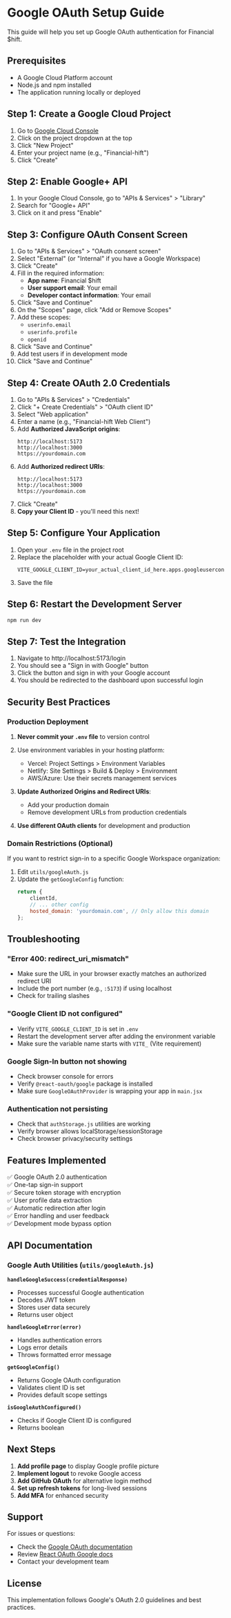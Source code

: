 # Google OAuth Setup Guide

This guide will help you set up Google OAuth authentication for Financial $hift.

## Prerequisites

- A Google Cloud Platform account
- Node.js and npm installed
- The application running locally or deployed

## Step 1: Create a Google Cloud Project

1. Go to [Google Cloud Console](https://console.cloud.google.com/)
2. Click on the project dropdown at the top
3. Click "New Project"
4. Enter your project name (e.g., "Financial-hift")
5. Click "Create"

## Step 2: Enable Google+ API

1. In your Google Cloud Console, go to "APIs & Services" > "Library"
2. Search for "Google+ API"
3. Click on it and press "Enable"

## Step 3: Configure OAuth Consent Screen

1. Go to "APIs & Services" > "OAuth consent screen"
2. Select "External" (or "Internal" if you have a Google Workspace)
3. Click "Create"
4. Fill in the required information:
   - **App name**: Financial $hift
   - **User support email**: Your email
   - **Developer contact information**: Your email
5. Click "Save and Continue"
6. On the "Scopes" page, click "Add or Remove Scopes"
7. Add these scopes:
   - `userinfo.email`
   - `userinfo.profile`
   - `openid`
8. Click "Save and Continue"
9. Add test users if in development mode
10. Click "Save and Continue"

## Step 4: Create OAuth 2.0 Credentials

1. Go to "APIs & Services" > "Credentials"
2. Click "+ Create Credentials" > "OAuth client ID"
3. Select "Web application"
4. Enter a name (e.g., "Financial-hift Web Client")
5. Add **Authorized JavaScript origins**:
   ```
   http://localhost:5173
   http://localhost:3000
   https://yourdomain.com
   ```
6. Add **Authorized redirect URIs**:
   ```
   http://localhost:5173
   http://localhost:3000
   https://yourdomain.com
   ```
7. Click "Create"
8. **Copy your Client ID** - you'll need this next!

## Step 5: Configure Your Application

1. Open your `.env` file in the project root
2. Replace the placeholder with your actual Google Client ID:
   ```env
   VITE_GOOGLE_CLIENT_ID=your_actual_client_id_here.apps.googleusercontent.com
   ```
3. Save the file

## Step 6: Restart the Development Server

```bash
npm run dev
```

## Step 7: Test the Integration

1. Navigate to http://localhost:5173/login
2. You should see a "Sign in with Google" button
3. Click the button and sign in with your Google account
4. You should be redirected to the dashboard upon successful login

## Security Best Practices

### Production Deployment

1. **Never commit your `.env` file** to version control
2. Use environment variables in your hosting platform:
   - Vercel: Project Settings > Environment Variables
   - Netlify: Site Settings > Build & Deploy > Environment
   - AWS/Azure: Use their secrets management services

3. **Update Authorized Origins and Redirect URIs**:
   - Add your production domain
   - Remove development URLs from production credentials

4. **Use different OAuth clients** for development and production

### Domain Restrictions (Optional)

If you want to restrict sign-in to a specific Google Workspace organization:

1. Edit `utils/googleAuth.js`
2. Update the `getGoogleConfig` function:
   ```javascript
   return {
       clientId,
       // ... other config
       hosted_domain: 'yourdomain.com', // Only allow this domain
   };
   ```

## Troubleshooting

### "Error 400: redirect_uri_mismatch"
- Make sure the URL in your browser exactly matches an authorized redirect URI
- Include the port number (e.g., `:5173`) if using localhost
- Check for trailing slashes

### "Google Client ID not configured"
- Verify `VITE_GOOGLE_CLIENT_ID` is set in `.env`
- Restart the development server after adding the environment variable
- Make sure the variable name starts with `VITE_` (Vite requirement)

### Google Sign-In button not showing
- Check browser console for errors
- Verify `@react-oauth/google` package is installed
- Make sure `GoogleOAuthProvider` is wrapping your app in `main.jsx`

### Authentication not persisting
- Check that `authStorage.js` utilities are working
- Verify browser allows localStorage/sessionStorage
- Check browser privacy/security settings

## Features Implemented

✅ Google OAuth 2.0 authentication  
✅ One-tap sign-in support  
✅ Secure token storage with encryption  
✅ User profile data extraction  
✅ Automatic redirection after login  
✅ Error handling and user feedback  
✅ Development mode bypass option  

## API Documentation

### Google Auth Utilities (`utils/googleAuth.js`)

**`handleGoogleSuccess(credentialResponse)`**
- Processes successful Google authentication
- Decodes JWT token
- Stores user data securely
- Returns user object

**`handleGoogleError(error)`**
- Handles authentication errors
- Logs error details
- Throws formatted error message

**`getGoogleConfig()`**
- Returns Google OAuth configuration
- Validates client ID is set
- Provides default scope settings

**`isGoogleAuthConfigured()`**
- Checks if Google Client ID is configured
- Returns boolean

## Next Steps

1. **Add profile page** to display Google profile picture
2. **Implement logout** to revoke Google access
3. **Add GitHub OAuth** for alternative login method
4. **Set up refresh tokens** for long-lived sessions
5. **Add MFA** for enhanced security

## Support

For issues or questions:
- Check the [Google OAuth documentation](https://developers.google.com/identity/protocols/oauth2)
- Review [React OAuth Google docs](https://www.npmjs.com/package/@react-oauth/google)
- Contact your development team

## License

This implementation follows Google's OAuth 2.0 guidelines and best practices.
